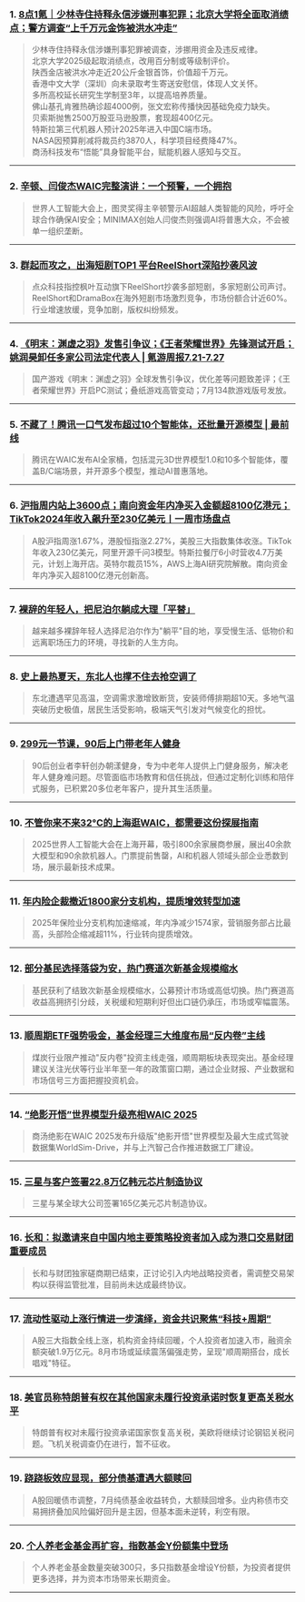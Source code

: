 ### 1. [8点1氪｜少林寺住持释永信涉嫌刑事犯罪；北京大学将全面取消绩点；警方调查“上千万元金饰被洪水冲走”](https://36kr.com/p/3397857420069248?f=rss)

> 少林寺住持释永信涉嫌刑事犯罪被调查，涉挪用资金及违反戒律。  
> 北京大学2025级起取消绩点，改用百分制或等级制评价。  
> 陕西金店被洪水冲走近20公斤金银首饰，价值超千万元。  
> 香港中文大学（深圳）向未录取考生寄送安慰信，体现人文关怀。  
> 多所高校延长研究生学制至3年，以提高培养质量。  
> 佛山基孔肯雅热确诊超4000例，张文宏称传播快因基础免疫力缺失。  
> 贝索斯抛售2500万股亚马逊股票，套现超400亿元。  
> 特斯拉第三代机器人预计2025年进入中国C端市场。  
> NASA因预算削减将裁员约3870人，科学项目经费降47%。  
> 商汤科技发布“悟能”具身智能平台，赋能机器人感知与交互。

---


### 2. [辛顿、闫俊杰WAIC完整演讲：一个预警，一个拥抱](https://36kr.com/p/3397425411868809?f=rss)

> 世界人工智能大会上，图灵奖得主辛顿警示AI超越人类智能的风险，呼吁全球合作确保AI安全；MINIMAX创始人闫俊杰则强调AI将普惠大众，不会被单一组织垄断。

---


### 3. [群起而攻之，出海短剧TOP1 平台ReelShort深陷抄袭风波](https://36kr.com/p/3397063436716165?f=rss)

> 点众科技指控枫叶互动旗下ReelShort抄袭多部短剧，多家短剧公司声讨。ReelShort和DramaBox在海外短剧市场激烈竞争，市场份额合计近60%。行业增速放缓，竞争加剧，版权纠纷频发。

---


### 4. [《明末：渊虚之羽》发售引争议；《王者荣耀世界》先锋测试开启；姚润昊卸任多家公司法定代表人 |  氪游周报7.21-7.27](https://36kr.com/p/3397016435607942?f=rss)

> 国产游戏《明末：渊虚之羽》全球发售引争议，优化差等问题致差评；《王者荣耀世界》开启PC测试；叠纸游戏高管变动；7月134款游戏版号发放。

---


### 5. [不藏了！腾讯一口气发布超过10个智能体，还批量开源模型 | 最前线](https://36kr.com/p/3396791370713222?f=rss)

> 腾讯在WAIC发布AI全家桶，包括混元3D世界模型1.0和10多个智能体，覆盖B/C端场景，并开源多个模型，推动AI普惠落地。

---


### 6. [沪指周内站上3600点；南向资金年内净买入金额超8100亿港元；TikTok2024年收入飙升至230亿美元丨一周市场盘点](https://36kr.com/p/3394256051440001?f=rss)

> A股沪指周涨1.67%，港股恒指涨2.27%，美股三大指数集体收涨。TikTok年收入230亿美元，阿里开源千问3模型。特斯拉餐厅6小时营收4.7万美元，计划上海开店。英特尔裁员15%，AWS上海AI研究院解散。南向资金年内净买入超8100亿港元创新高。

---


### 7. [裸辞的年轻人，把尼泊尔躺成大理「平替」](https://36kr.com/p/3394228787857541?f=rss)

> 越来越多裸辞年轻人选择尼泊尔作为"躺平"目的地，享受慢生活、低物价和远离职场压力的环境，寻找新的人生方向。

---


### 8. [史上最热夏天，东北人也撑不住去抢空调了](https://36kr.com/p/3394238929783174?f=rss)

> 东北遭遇罕见高温，空调需求激增致断货，安装师傅排期超10天。多地气温突破历史极值，居民生活受影响，极端天气引发对气候变化的担忧。

---


### 9. [299元一节课，90后上门带老年人健身](https://36kr.com/p/3394240545687940?f=rss)

> 90后创业者李轩创办朝漾健身，专为中老年人提供上门健身服务，解决老年人健身难问题。尽管面临市场教育和信任挑战，但通过定制化训练和陪伴式服务，已积累20多位老年客户，提升其生活质量。

---


### 10. [不管你来不来32°C的上海逛WAIC，都需要这份探展指南](https://36kr.com/p/3395805438052489?f=rss)

> 2025世界人工智能大会在上海开幕，吸引800余家展商参展，展出40余款大模型和90余款机器人。门票提前售罄，AI和机器人领域头部企业悉数到场，展示最新技术成果。

---


### 11. [年内险企裁撤近1800家分支机构，提质增效转型加速](https://36kr.com/newsflashes/3397866933373317?f=rss)

> 2025年保险业分支机构加速缩减，年内净减少1574家，营销服务部占比最高，头部险企缩减超11%，行业转向提质增效。

---


### 12. [部分基民选择落袋为安，热门赛道次新基金规模缩水](https://36kr.com/newsflashes/3397863018121353?f=rss)

> 基民获利了结致次新基金规模缩水，公募预计市场或高低切换。热门赛道高收益高拥挤引分歧，关税缓和短期利好但出口链仍承压，市场或窄幅震荡。

---


### 13. [顺周期ETF强势吸金，基金经理三大维度布局“反内卷”主线](https://36kr.com/newsflashes/3397861903108481?f=rss)

> 煤炭行业限产推动"反内卷"投资主线走强，顺周期板块表现突出。基金经理建议关注光伏等行业半年至一年的政策窗口期，通过企业财报、产业数据和市场信号三方面把握投资机会。

---


### 14. [“绝影开悟”世界模型升级亮相WAIC 2025](https://36kr.com/newsflashes/3397855317559425?f=rss)

> 商汤绝影在WAIC 2025发布升级版"绝影开悟"世界模型及最大生成式驾驶数据集WorldSim-Drive，并与上汽智己合作推进数据工厂建设。

---


### 15. [三星与客户签署22.8万亿韩元芯片制造协议](https://36kr.com/newsflashes/3397853380364677?f=rss)

> 三星与某全球大公司签署165亿美元芯片制造协议。

---


### 16. [长和：拟邀请来自中国内地主要策略投资者加入成为港口交易财团重要成员](https://36kr.com/newsflashes/3397852809742726?f=rss)

> 长和与财团独家磋商期已结束，正讨论引入内地战略投资者，需调整交易架构以获得监管批准，目前尚未达成最终协议。

---


### 17. [流动性驱动上涨行情进一步演绎，资金共识聚焦“科技+周期”](https://36kr.com/newsflashes/3397838391347586?f=rss)

> A股三大指数全线上涨，机构资金持续回暖，个人投资者加速入市，融资余额突破1.9万亿元。8月市场或延续震荡偏强走势，呈现"顺周期搭台，成长唱戏"特征。

---


### 18. [美官员称特朗普有权在其他国家未履行投资承诺时恢复更高关税水平](https://36kr.com/newsflashes/3397835222452609?f=rss)

> 特朗普有权对未履行投资承诺国家恢复高关税，美欧将继续讨论钢铝关税问题。飞机关税调查仍在进行，暂不征收。

---


### 19. [跷跷板效应显现，部分债基遭遇大额赎回](https://36kr.com/newsflashes/3397836121032840?f=rss)

> A股回暖债市调整，7月纯债基金收益转负，大额赎回增多。业内称债市交易拥挤叠加风险偏好回升是主因，但基本面未逆转，利空有限。

---


### 20. [个人养老金基金再扩容，指数基金Y份额集中登场](https://36kr.com/newsflashes/3397834341206405?f=rss)

> 个人养老金基金数量突破300只，多只指数基金增设Y份额，为投资者提供更多选择，并为资本市场带来长期资金。

---

